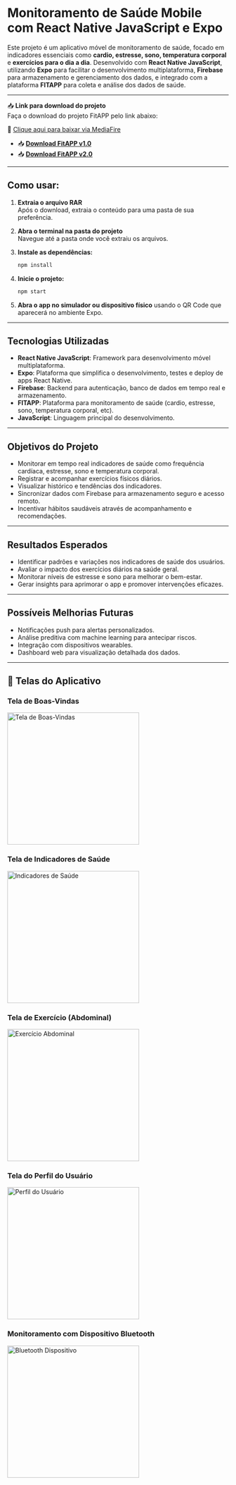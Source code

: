 # Monitoramento de Saúde Mobile com React Native JavaScript e Expo

Este projeto é um aplicativo móvel de monitoramento de saúde, focado em indicadores essenciais como **cardio, estresse, sono, temperatura corporal** e **exercícios para o dia a dia**. Desenvolvido com **React Native JavaScript**, utilizando **Expo** para facilitar o desenvolvimento multiplataforma, **Firebase** para armazenamento e gerenciamento dos dados, e integrado com a plataforma **FITAPP** para coleta e análise dos dados de saúde.

---

📥 **Link para download do projeto**  
Faça o download do projeto FitAPP pelo link abaixo:

🔗 [Clique aqui para baixar via MediaFire](https://www.mediafire.com/file/tu058rso43nm8qm/bioup.rar/file)

- 📥 **[Download FitAPP v1.0](https://www.mediafire.com/file/sdes419xnosq2qb/FitAPP_1.0.apk/file)**  
- 📥 **[Download FitAPP v2.0](https://www.mediafire.com/file/dbkplo6xtg1m5x3/FitApp_2.0.apk/file)**  

---

## Como usar:

1. **Extraia o arquivo RAR**  
   Após o download, extraia o conteúdo para uma pasta de sua preferência.

2. **Abra o terminal na pasta do projeto**  
   Navegue até a pasta onde você extraiu os arquivos.

3. **Instale as dependências:**
   ```bash
   npm install
   ```

4. **Inicie o projeto:**
   ```bash
   npm start
   ```

5. **Abra o app no simulador ou dispositivo físico** usando o QR Code que aparecerá no ambiente Expo.

---

## Tecnologias Utilizadas

- **React Native JavaScript**: Framework para desenvolvimento móvel multiplataforma.
- **Expo**: Plataforma que simplifica o desenvolvimento, testes e deploy de apps React Native.
- **Firebase**: Backend para autenticação, banco de dados em tempo real e armazenamento.
- **FITAPP**: Plataforma para monitoramento de saúde (cardio, estresse, sono, temperatura corporal, etc).
- **JavaScript**: Linguagem principal do desenvolvimento.

---

## Objetivos do Projeto

- Monitorar em tempo real indicadores de saúde como frequência cardíaca, estresse, sono e temperatura corporal.
- Registrar e acompanhar exercícios físicos diários.
- Visualizar histórico e tendências dos indicadores.
- Sincronizar dados com Firebase para armazenamento seguro e acesso remoto.
- Incentivar hábitos saudáveis através de acompanhamento e recomendações.

---

## Resultados Esperados

- Identificar padrões e variações nos indicadores de saúde dos usuários.
- Avaliar o impacto dos exercícios diários na saúde geral.
- Monitorar níveis de estresse e sono para melhorar o bem-estar.
- Gerar insights para aprimorar o app e promover intervenções eficazes.

---

## Possíveis Melhorias Futuras

- Notificações push para alertas personalizados.
- Análise preditiva com machine learning para antecipar riscos.
- Integração com dispositivos wearables.
- Dashboard web para visualização detalhada dos dados.

---

## 📱 Telas do Aplicativo

### Tela de Boas-Vindas
<img src="./assets/IMG-20250603-WA0016.jpg" alt="Tela de Boas-Vindas" width="300"/>

### Tela de Indicadores de Saúde
<img src="./assets/IMG-20250603-WA0017.jpg" alt="Indicadores de Saúde" width="300"/>

### Tela de Exercício (Abdominal)
<img src="./assets/IMG-20250603-WA0018.jpg" alt="Exercício Abdominal" width="300"/>

### Tela do Perfil do Usuário
<img src="./assets/IMG-20250603-WA0019.jpg" alt="Perfil do Usuário" width="300"/>

### Monitoramento com Dispositivo Bluetooth
<img src="./assets/IMG-20250603-WA0020.jpg" alt="Bluetooth Dispositivo" width="300"/>
